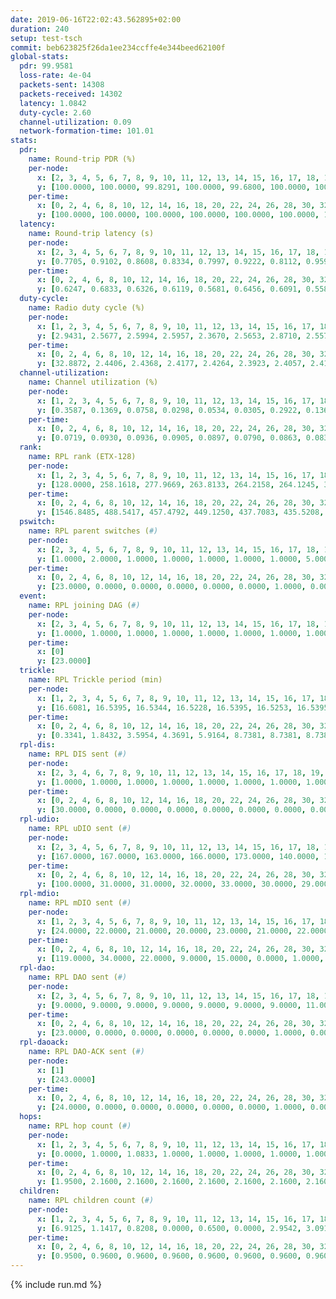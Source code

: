 ```yaml
---
date: 2019-06-16T22:02:43.562895+02:00
duration: 240
setup: test-tsch
commit: beb623825f26da1ee234ccffe4e344beed62100f
global-stats:
  pdr: 99.9581
  loss-rate: 4e-04
  packets-sent: 14308
  packets-received: 14302
  latency: 1.0842
  duty-cycle: 2.60
  channel-utilization: 0.09
  network-formation-time: 101.01
stats:
  pdr:
    name: Round-trip PDR (%)
    per-node:
      x: [2, 3, 4, 5, 6, 7, 8, 9, 10, 11, 12, 13, 14, 15, 16, 17, 18, 19, 20, 21, 22, 23, 24, 25]
      y: [100.0000, 100.0000, 99.8291, 100.0000, 99.6800, 100.0000, 100.0000, 100.0000, 100.0000, 100.0000, 100.0000, 100.0000, 100.0000, 100.0000, 100.0000, 99.8288, 99.8344, 100.0000, 99.8342, 100.0000, 100.0000, 100.0000, 100.0000, 100.0000]
    per-time:
      x: [0, 2, 4, 6, 8, 10, 12, 14, 16, 18, 20, 22, 24, 26, 28, 30, 32, 34, 36, 38, 40, 42, 44, 46, 48, 50, 52, 54, 56, 58, 60, 62, 64, 66, 68, 70, 72, 74, 76, 78, 80, 82, 84, 86, 88, 90, 92, 94, 96, 98, 100, 102, 104, 106, 108, 110, 112, 114, 116, 118, 120, 122, 124, 126, 128, 130, 132, 134, 136, 138, 140, 142, 144, 146, 148, 150, 152, 154, 156, 158, 160, 162, 164, 166, 168, 170, 172, 174, 176, 178, 180, 182, 184, 186, 188, 190, 192, 194, 196, 198, 200, 202, 204, 206, 208, 210, 212, 214, 216, 218, 220, 222, 224, 226, 228, 230, 232, 234, 236, 238, 240]
      y: [100.0000, 100.0000, 100.0000, 100.0000, 100.0000, 100.0000, 100.0000, 100.0000, 100.0000, 100.0000, 100.0000, 100.0000, 100.0000, 100.0000, 100.0000, 100.0000, 100.0000, 100.0000, 100.0000, 100.0000, 100.0000, 100.0000, 100.0000, 100.0000, 100.0000, 100.0000, 100.0000, 100.0000, 100.0000, 100.0000, 100.0000, 100.0000, 100.0000, 100.0000, 100.0000, 100.0000, 100.0000, 100.0000, 100.0000, 100.0000, 100.0000, 100.0000, 99.1736, 100.0000, 100.0000, 100.0000, 100.0000, 100.0000, 100.0000, 100.0000, 100.0000, 100.0000, 100.0000, 100.0000, 100.0000, 100.0000, 100.0000, 100.0000, 100.0000, 100.0000, 100.0000, 100.0000, 100.0000, 100.0000, 100.0000, 100.0000, 100.0000, 100.0000, 100.0000, 100.0000, 100.0000, 100.0000, 100.0000, 100.0000, 100.0000, 100.0000, 100.0000, 100.0000, 100.0000, 100.0000, 100.0000, 100.0000, 100.0000, 100.0000, 100.0000, 100.0000, 100.0000, 100.0000, 100.0000, 100.0000, 100.0000, 100.0000, 98.3333, 100.0000, 100.0000, 99.1667, 100.0000, 100.0000, 100.0000, 100.0000, 100.0000, 100.0000, 100.0000, 100.0000, 100.0000, 100.0000, 100.0000, 100.0000, 100.0000, 100.0000, 100.0000, 100.0000, 100.0000, 100.0000, 100.0000, 100.0000, 100.0000, 98.3333, 100.0000, 100.0000, null]
  latency:
    name: Round-trip latency (s)
    per-node:
      x: [2, 3, 4, 5, 6, 7, 8, 9, 10, 11, 12, 13, 14, 15, 16, 17, 18, 19, 20, 21, 22, 23, 24, 25]
      y: [0.7705, 0.9102, 0.8608, 0.8334, 0.7997, 0.9222, 0.8112, 0.9597, 0.9458, 1.1591, 1.0958, 0.9118, 0.9788, 1.0452, 1.0763, 1.1177, 1.3284, 1.2179, 1.2551, 1.2506, 1.2488, 1.5125, 1.4877, 1.5727]
    per-time:
      x: [0, 2, 4, 6, 8, 10, 12, 14, 16, 18, 20, 22, 24, 26, 28, 30, 32, 34, 36, 38, 40, 42, 44, 46, 48, 50, 52, 54, 56, 58, 60, 62, 64, 66, 68, 70, 72, 74, 76, 78, 80, 82, 84, 86, 88, 90, 92, 94, 96, 98, 100, 102, 104, 106, 108, 110, 112, 114, 116, 118, 120, 122, 124, 126, 128, 130, 132, 134, 136, 138, 140, 142, 144, 146, 148, 150, 152, 154, 156, 158, 160, 162, 164, 166, 168, 170, 172, 174, 176, 178, 180, 182, 184, 186, 188, 190, 192, 194, 196, 198, 200, 202, 204, 206, 208, 210, 212, 214, 216, 218, 220, 222, 224, 226, 228, 230, 232, 234, 236, 238, 240]
      y: [0.6247, 0.6833, 0.6326, 0.6119, 0.5681, 0.6456, 0.6091, 0.5586, 0.5749, 0.6199, 0.6130, 0.5852, 0.6564, 0.6338, 0.6086, 0.6067, 0.6099, 0.6304, 0.6593, 0.7349, 0.6735, 0.6234, 0.5447, 0.5824, 0.6404, 0.6442, 0.6571, 0.6847, 0.5956, 0.5757, 0.6209, 0.6592, 0.6713, 0.6633, 0.6620, 0.5445, 0.6797, 0.6995, 0.6602, 0.6306, 0.6628, 0.6261, 0.7373, 0.8736, 0.7449, 0.7097, 0.6735, 0.6854, 0.8634, 1.0152, 0.9100, 0.8261, 0.6491, 0.7141, 0.9639, 1.3265, 1.0855, 0.9648, 0.8161, 0.7318, 0.8797, 1.5366, 1.3829, 1.1190, 0.9707, 0.8630, 0.9586, 1.5427, 1.5249, 1.3726, 1.1449, 0.9579, 1.0671, 1.5178, 1.5009, 1.5206, 1.4618, 1.2456, 1.0623, 1.5980, 1.6114, 1.5783, 1.5386, 1.4875, 1.2576, 1.5982, 1.5512, 1.5657, 1.5872, 1.5398, 1.4915, 1.6043, 1.5303, 1.6617, 1.6023, 1.5938, 1.5730, 1.5821, 1.6560, 1.5857, 1.6715, 1.5601, 1.5568, 1.5466, 1.6213, 1.5320, 1.5968, 1.6191, 1.5434, 1.6764, 1.6163, 1.6685, 1.6080, 1.5958, 1.5759, 1.7174, 1.6959, 1.7257, 1.6303, 1.5427, null]
  duty-cycle:
    name: Radio duty cycle (%)
    per-node:
      x: [1, 2, 3, 4, 5, 6, 7, 8, 9, 10, 11, 12, 13, 14, 15, 16, 17, 18, 19, 20, 21, 22, 24, 25]
      y: [2.9431, 2.5677, 2.5994, 2.5957, 2.3670, 2.5653, 2.8710, 2.5574, 2.4965, 2.4703, 2.4732, 2.6364, 2.4424, 2.5260, 2.7574, 2.5836, 2.7084, 2.6662, 2.7352, 2.6998, 2.8603, 2.7498, 2.8552, 2.8059]
    per-time:
      x: [0, 2, 4, 6, 8, 10, 12, 14, 16, 18, 20, 22, 24, 26, 28, 30, 32, 34, 36, 38, 40, 42, 44, 46, 48, 50, 52, 54, 56, 58, 60, 62, 64, 66, 68, 70, 72, 74, 76, 78, 80, 82, 84, 86, 88, 90, 92, 94, 96, 98, 100, 102, 104, 106, 108, 110, 112, 114, 116, 118, 120, 122, 124, 126, 128, 130, 132, 134, 136, 138, 140, 142, 144, 146, 148, 150, 152, 154, 156, 158, 160, 162, 164, 166, 168, 170, 172, 174, 176, 178, 180, 182, 184, 186, 188, 190, 192, 194, 196, 198, 200, 202, 204, 206, 208, 210, 212, 214, 216, 218, 220, 222, 224, 226, 228, 230, 232, 234, 236, 238]
      y: [32.8872, 2.4406, 2.4368, 2.4177, 2.4264, 2.3923, 2.4057, 2.4118, 2.3950, 2.3985, 2.3989, 2.3942, 2.3981, 2.4117, 2.4230, 2.4108, 2.4072, 2.4103, 2.4019, 2.4045, 2.4115, 2.5743, 2.3807, 2.3304, 2.4319, 2.4098, 2.3962, 2.3971, 2.4151, 2.4175, 2.3852, 2.4073, 2.3947, 2.3979, 2.3987, 2.3891, 2.3942, 2.3809, 2.3959, 2.3880, 2.3922, 2.3864, 2.3930, 2.4322, 2.4027, 2.3957, 2.3992, 2.3908, 2.4040, 2.4078, 2.4168, 2.4072, 2.3979, 2.3897, 2.3940, 2.4006, 2.3975, 2.4143, 2.3958, 2.3995, 2.3860, 2.3950, 2.3910, 2.4055, 2.3954, 2.3964, 2.4109, 2.3982, 2.4044, 2.4062, 2.3851, 2.4082, 2.3894, 2.3903, 2.3908, 2.3982, 2.3938, 2.3994, 2.4065, 2.4052, 2.4023, 2.3915, 2.3925, 2.4002, 2.4032, 2.4163, 2.4071, 2.4013, 2.3998, 2.3997, 2.3817, 2.3774, 2.3941, 2.3849, 2.4112, 2.4114, 2.3847, 2.3834, 2.3952, 2.4057, 2.3958, 2.4029, 2.3884, 2.3902, 2.3839, 2.3938, 2.3733, 2.3982, 2.4011, 2.3742, 2.4027, 2.4012, 2.3955, 2.3930, 2.4105, 2.4074, 2.4208, 2.4094, 2.4276, 2.4154]
  channel-utilization:
    name: Channel utilization (%)
    per-node:
      x: [1, 2, 3, 4, 5, 6, 7, 8, 9, 10, 11, 12, 13, 14, 15, 16, 17, 18, 19, 20, 21, 22, 24, 25]
      y: [0.3587, 0.1369, 0.0758, 0.0298, 0.0534, 0.0305, 0.2922, 0.1361, 0.0306, 0.0348, 0.0323, 0.0376, 0.0956, 0.0358, 0.1535, 0.0516, 0.0719, 0.0504, 0.0892, 0.0469, 0.0356, 0.0391, 0.0315, 0.0316]
    per-time:
      x: [0, 2, 4, 6, 8, 10, 12, 14, 16, 18, 20, 22, 24, 26, 28, 30, 32, 34, 36, 38, 40, 42, 44, 46, 48, 50, 52, 54, 56, 58, 60, 62, 64, 66, 68, 70, 72, 74, 76, 78, 80, 82, 84, 86, 88, 90, 92, 94, 96, 98, 100, 102, 104, 106, 108, 110, 112, 114, 116, 118, 120, 122, 124, 126, 128, 130, 132, 134, 136, 138, 140, 142, 144, 146, 148, 150, 152, 154, 156, 158, 160, 162, 164, 166, 168, 170, 172, 174, 176, 178, 180, 182, 184, 186, 188, 190, 192, 194, 196, 198, 200, 202, 204, 206, 208, 210, 212, 214, 216, 218, 220, 222, 224, 226, 228, 230, 232, 234, 236, 238]
      y: [0.0719, 0.0930, 0.0936, 0.0905, 0.0897, 0.0790, 0.0863, 0.0839, 0.0785, 0.0827, 0.0817, 0.0796, 0.0833, 0.0852, 0.0913, 0.0864, 0.0839, 0.0866, 0.0855, 0.0843, 0.0898, 0.1850, 0.0625, 0.0614, 0.0914, 0.0851, 0.0812, 0.0813, 0.0906, 0.0909, 0.0781, 0.0849, 0.0789, 0.0804, 0.0819, 0.0781, 0.0786, 0.0747, 0.0805, 0.0780, 0.0797, 0.0744, 0.0798, 0.0991, 0.0817, 0.0818, 0.0834, 0.0788, 0.0849, 0.0851, 0.0880, 0.0839, 0.0835, 0.0779, 0.0815, 0.0826, 0.0835, 0.0891, 0.0813, 0.0815, 0.0764, 0.0794, 0.0792, 0.0859, 0.0820, 0.0821, 0.0871, 0.0820, 0.0849, 0.0844, 0.0753, 0.0872, 0.0778, 0.0790, 0.0786, 0.0811, 0.0796, 0.0819, 0.0854, 0.0859, 0.0839, 0.0815, 0.0803, 0.0823, 0.0846, 0.0908, 0.0847, 0.0824, 0.0846, 0.0831, 0.0752, 0.0757, 0.0825, 0.0778, 0.0898, 0.0886, 0.0788, 0.0773, 0.0831, 0.0885, 0.0826, 0.0859, 0.0794, 0.0802, 0.0779, 0.0853, 0.0739, 0.0847, 0.0872, 0.0730, 0.0870, 0.0859, 0.0834, 0.0837, 0.0919, 0.0867, 0.0945, 0.0882, 0.0981, 0.0905]
  rank:
    name: RPL rank (ETX-128)
    per-node:
      x: [1, 2, 3, 4, 5, 6, 7, 8, 9, 10, 11, 12, 13, 14, 15, 16, 17, 18, 19, 20, 21, 22, 24, 25]
      y: [128.0000, 258.1618, 277.9669, 263.8133, 264.2158, 264.1245, 303.8963, 278.7427, 420.4939, 402.5959, 426.7582, 421.4486, 395.5116, 456.5267, 448.3374, 478.9510, 451.0729, 570.0569, 807.5967, 578.8133, 601.1909, 575.0327, 692.5744, 692.7397]
    per-time:
      x: [0, 2, 4, 6, 8, 10, 12, 14, 16, 18, 20, 22, 24, 26, 28, 30, 32, 34, 36, 38, 40, 42, 44, 46, 48, 50, 52, 54, 56, 58, 60, 62, 64, 66, 68, 70, 72, 74, 76, 78, 80, 82, 84, 86, 88, 90, 92, 94, 96, 98, 100, 102, 104, 106, 108, 110, 112, 114, 116, 118, 120, 122, 124, 126, 128, 130, 132, 134, 136, 138, 140, 142, 144, 146, 148, 150, 152, 154, 156, 158, 160, 162, 164, 166, 168, 170, 172, 174, 176, 178, 180, 182, 184, 186, 188, 190, 192, 194, 196, 198, 200, 202, 204, 206, 208, 210, 212, 214, 216, 218, 220, 222, 224, 226, 228, 230, 232, 234, 236, 238]
      y: [1546.8485, 488.5417, 457.4792, 449.1250, 437.7083, 435.5208, 432.8980, 430.9792, 429.5833, 428.1837, 427.0833, 423.6042, 424.3125, 424.3542, 419.7292, 420.1458, 421.4167, 421.2083, 422.7292, 423.7083, 423.2500, 405.4423, 404.8510, 397.0073, 388.0263, 416.4583, 418.2708, 420.2708, 422.4583, 424.9000, 419.0417, 421.1667, 419.6458, 418.0000, 418.7500, 421.7500, 422.0784, 413.9583, 411.6667, 413.6458, 414.5833, 412.4583, 414.8776, 421.7059, 415.7708, 419.6875, 421.7959, 414.4583, 419.7500, 413.7083, 416.6875, 416.7708, 413.2083, 414.9800, 413.7708, 414.7917, 420.1020, 421.6875, 437.6600, 432.9583, 430.8958, 432.8958, 432.6531, 433.6735, 430.2083, 431.7143, 429.6875, 431.2708, 426.7500, 427.5000, 422.7551, 421.9792, 421.5417, 417.2653, 420.6122, 416.3125, 412.9583, 413.2708, 414.4167, 412.9583, 410.6458, 413.4167, 413.9583, 410.3750, 411.6667, 417.0417, 423.2083, 418.2500, 433.0612, 440.1042, 442.8571, 432.0625, 431.7708, 436.6000, 430.0000, 425.0625, 426.7083, 420.6250, 419.3542, 426.4694, 419.3469, 415.4792, 415.9375, 413.7551, 414.3542, 416.0208, 411.5102, 415.0204, 415.2292, 411.2708, 416.5306, 415.3333, 418.1250, 419.9583, 428.3600, 444.8824, 443.6122, 444.7917, 447.8163, 439.0000]
  pswitch:
    name: RPL parent switches (#)
    per-node:
      x: [2, 3, 4, 5, 6, 7, 8, 9, 10, 11, 12, 13, 14, 15, 16, 17, 18, 19, 20, 21, 22, 24, 25]
      y: [1.0000, 2.0000, 1.0000, 1.0000, 1.0000, 1.0000, 1.0000, 5.0000, 5.0000, 4.0000, 3.0000, 2.0000, 3.0000, 3.0000, 5.0000, 7.0000, 6.0000, 3.0000, 2.0000, 2.0000, 6.0000, 3.0000, 3.0000]
    per-time:
      x: [0, 2, 4, 6, 8, 10, 12, 14, 16, 18, 20, 22, 24, 26, 28, 30, 32, 34, 36, 38, 40, 42, 44, 46, 48, 50, 52, 54, 56, 58, 60, 62, 64, 66, 68, 70, 72, 74, 76, 78, 80, 82, 84, 86, 88, 90, 92, 94, 96, 98, 100, 102, 104, 106, 108, 110, 112, 114, 116, 118, 120, 122, 124, 126, 128, 130, 132, 134, 136, 138, 140, 142, 144, 146, 148, 150, 152, 154, 156, 158, 160, 162, 164, 166, 168, 170, 172, 174, 176, 178, 180, 182, 184, 186, 188, 190, 192, 194, 196, 198, 200, 202, 204, 206, 208, 210, 212, 214, 216, 218, 220, 222, 224, 226, 228, 230, 232, 234, 236, 238]
      y: [23.0000, 0.0000, 0.0000, 0.0000, 0.0000, 0.0000, 1.0000, 0.0000, 0.0000, 1.0000, 0.0000, 0.0000, 0.0000, 0.0000, 0.0000, 0.0000, 0.0000, 0.0000, 0.0000, 0.0000, 0.0000, 0.0000, 1.0000, 1.0000, 0.0000, 0.0000, 0.0000, 0.0000, 0.0000, 2.0000, 0.0000, 0.0000, 0.0000, 0.0000, 0.0000, 0.0000, 3.0000, 0.0000, 0.0000, 0.0000, 0.0000, 0.0000, 1.0000, 3.0000, 0.0000, 0.0000, 1.0000, 0.0000, 0.0000, 0.0000, 0.0000, 0.0000, 0.0000, 2.0000, 0.0000, 0.0000, 1.0000, 0.0000, 2.0000, 0.0000, 0.0000, 0.0000, 1.0000, 1.0000, 0.0000, 1.0000, 0.0000, 0.0000, 0.0000, 2.0000, 1.0000, 0.0000, 0.0000, 1.0000, 1.0000, 0.0000, 0.0000, 0.0000, 0.0000, 0.0000, 0.0000, 0.0000, 0.0000, 0.0000, 0.0000, 0.0000, 0.0000, 0.0000, 1.0000, 0.0000, 1.0000, 0.0000, 0.0000, 2.0000, 2.0000, 0.0000, 0.0000, 0.0000, 0.0000, 1.0000, 1.0000, 0.0000, 0.0000, 1.0000, 0.0000, 0.0000, 1.0000, 1.0000, 0.0000, 0.0000, 1.0000, 0.0000, 0.0000, 0.0000, 2.0000, 3.0000, 1.0000, 0.0000, 1.0000, 1.0000]
  event:
    name: RPL joining DAG (#)
    per-node:
      x: [2, 3, 4, 5, 6, 7, 8, 9, 10, 11, 12, 13, 14, 15, 16, 17, 18, 19, 20, 21, 22, 24, 25]
      y: [1.0000, 1.0000, 1.0000, 1.0000, 1.0000, 1.0000, 1.0000, 1.0000, 1.0000, 1.0000, 1.0000, 1.0000, 1.0000, 1.0000, 1.0000, 1.0000, 1.0000, 1.0000, 1.0000, 1.0000, 1.0000, 1.0000, 1.0000]
    per-time:
      x: [0]
      y: [23.0000]
  trickle:
    name: RPL Trickle period (min)
    per-node:
      x: [1, 2, 3, 4, 5, 6, 7, 8, 9, 10, 11, 12, 13, 14, 15, 16, 17, 18, 19, 20, 21, 22, 24, 25]
      y: [16.6081, 16.5395, 16.5344, 16.5228, 16.5395, 16.5253, 16.5395, 16.5395, 16.5548, 16.5191, 16.5510, 16.5332, 17.3459, 16.5306, 16.5306, 16.5194, 16.5460, 16.5233, 16.5115, 16.5758, 16.5304, 16.6094, 16.5795, 16.5795]
    per-time:
      x: [0, 2, 4, 6, 8, 10, 12, 14, 16, 18, 20, 22, 24, 26, 28, 30, 32, 34, 36, 38, 40, 42, 44, 46, 48, 50, 52, 54, 56, 58, 60, 62, 64, 66, 68, 70, 72, 74, 76, 78, 80, 82, 84, 86, 88, 90, 92, 94, 96, 98, 100, 102, 104, 106, 108, 110, 112, 114, 116, 118, 120, 122, 124, 126, 128, 130, 132, 134, 136, 138, 140, 142, 144, 146, 148, 150, 152, 154, 156, 158, 160, 162, 164, 166, 168, 170, 172, 174, 176, 178, 180, 182, 184, 186, 188, 190, 192, 194, 196, 198, 200, 202, 204, 206, 208, 210, 212, 214, 216, 218, 220, 222, 224, 226, 228, 230, 232, 234, 236, 238]
      y: [0.3341, 1.8432, 3.5954, 4.3691, 5.9164, 8.7381, 8.7381, 8.7381, 8.7381, 17.2979, 17.4763, 17.4763, 17.4763, 17.4763, 17.4763, 17.4763, 17.4763, 17.4763, 17.4763, 17.4763, 17.4763, 17.4763, 17.4763, 17.4763, 17.4763, 17.4763, 17.4763, 17.4763, 17.4763, 17.4763, 17.4763, 17.4763, 17.4763, 17.4763, 17.4763, 17.4763, 17.4763, 17.4763, 17.4763, 17.4763, 17.4763, 17.4763, 17.4763, 17.4763, 17.4763, 17.4763, 17.4763, 17.4763, 17.4763, 17.4763, 17.4763, 17.4763, 17.4763, 17.4763, 17.4763, 17.4763, 17.4763, 17.4763, 17.4763, 17.4763, 17.4763, 17.4763, 17.4763, 17.4763, 17.4763, 17.4763, 17.4763, 17.4763, 17.4763, 17.4763, 17.4763, 17.4763, 17.4763, 17.4763, 17.4763, 17.4763, 17.4763, 17.4763, 17.4763, 17.4763, 17.4763, 17.4763, 17.4763, 17.4763, 17.4763, 17.4763, 17.4763, 17.4763, 17.4763, 17.4763, 17.4763, 17.4763, 17.4763, 17.4763, 17.4763, 17.4763, 17.4763, 17.4763, 17.4763, 17.4763, 17.4763, 17.4763, 17.4763, 17.4763, 17.4763, 17.4763, 17.4763, 17.4763, 17.4763, 17.4763, 17.4763, 17.4763, 17.4763, 17.4763, 17.4763, 17.4763, 17.4763, 17.4763, 17.4763, 17.4763]
  rpl-dis:
    name: RPL DIS sent (#)
    per-node:
      x: [2, 3, 4, 6, 7, 8, 9, 10, 11, 12, 13, 14, 15, 16, 17, 18, 19, 20, 21, 22, 24, 25]
      y: [1.0000, 1.0000, 1.0000, 1.0000, 1.0000, 1.0000, 1.0000, 1.0000, 1.0000, 1.0000, 4.0000, 1.0000, 1.0000, 1.0000, 1.0000, 1.0000, 2.0000, 3.0000, 2.0000, 2.0000, 3.0000, 3.0000]
    per-time:
      x: [0, 2, 4, 6, 8, 10, 12, 14, 16, 18, 20, 22, 24, 26, 28, 30, 32, 34, 36, 38, 40, 42, 44, 46, 48]
      y: [30.0000, 0.0000, 0.0000, 0.0000, 0.0000, 0.0000, 0.0000, 0.0000, 0.0000, 0.0000, 0.0000, 0.0000, 0.0000, 0.0000, 0.0000, 0.0000, 0.0000, 0.0000, 0.0000, 0.0000, 0.0000, 0.0000, 0.0000, 3.0000, 1.0000]
  rpl-udio:
    name: RPL uDIO sent (#)
    per-node:
      x: [2, 3, 4, 5, 6, 7, 8, 9, 10, 11, 12, 13, 14, 15, 16, 17, 18, 19, 20, 21, 22, 24, 25]
      y: [167.0000, 167.0000, 163.0000, 166.0000, 173.0000, 140.0000, 138.0000, 168.0000, 167.0000, 171.0000, 164.0000, 174.0000, 163.0000, 162.0000, 165.0000, 164.0000, 171.0000, 166.0000, 165.0000, 168.0000, 167.0000, 172.0000, 159.0000]
    per-time:
      x: [0, 2, 4, 6, 8, 10, 12, 14, 16, 18, 20, 22, 24, 26, 28, 30, 32, 34, 36, 38, 40, 42, 44, 46, 48, 50, 52, 54, 56, 58, 60, 62, 64, 66, 68, 70, 72, 74, 76, 78, 80, 82, 84, 86, 88, 90, 92, 94, 96, 98, 100, 102, 104, 106, 108, 110, 112, 114, 116, 118, 120, 122, 124, 126, 128, 130, 132, 134, 136, 138, 140, 142, 144, 146, 148, 150, 152, 154, 156, 158, 160, 162, 164, 166, 168, 170, 172, 174, 176, 178, 180, 182, 184, 186, 188, 190, 192, 194, 196, 198, 200, 202, 204, 206, 208, 210, 212, 214, 216, 218, 220, 222, 224, 226, 228, 230, 232, 234, 236, 238, 240]
      y: [100.0000, 31.0000, 31.0000, 32.0000, 33.0000, 30.0000, 29.0000, 31.0000, 31.0000, 37.0000, 31.0000, 25.0000, 30.0000, 30.0000, 30.0000, 33.0000, 32.0000, 28.0000, 33.0000, 37.0000, 30.0000, 38.0000, 37.0000, 32.0000, 34.0000, 29.0000, 30.0000, 33.0000, 26.0000, 29.0000, 31.0000, 38.0000, 27.0000, 32.0000, 27.0000, 31.0000, 31.0000, 31.0000, 33.0000, 31.0000, 30.0000, 28.0000, 32.0000, 31.0000, 27.0000, 37.0000, 31.0000, 32.0000, 29.0000, 32.0000, 30.0000, 30.0000, 35.0000, 30.0000, 31.0000, 29.0000, 32.0000, 31.0000, 29.0000, 30.0000, 30.0000, 32.0000, 35.0000, 31.0000, 26.0000, 33.0000, 33.0000, 30.0000, 32.0000, 31.0000, 32.0000, 27.0000, 29.0000, 30.0000, 31.0000, 33.0000, 35.0000, 29.0000, 33.0000, 34.0000, 29.0000, 27.0000, 34.0000, 32.0000, 30.0000, 31.0000, 30.0000, 30.0000, 33.0000, 28.0000, 30.0000, 32.0000, 29.0000, 31.0000, 29.0000, 27.0000, 29.0000, 34.0000, 26.0000, 30.0000, 31.0000, 30.0000, 28.0000, 30.0000, 28.0000, 30.0000, 32.0000, 33.0000, 35.0000, 26.0000, 31.0000, 34.0000, 29.0000, 36.0000, 34.0000, 28.0000, 28.0000, 30.0000, 28.0000, 31.0000, 1.0000]
  rpl-mdio:
    name: RPL mDIO sent (#)
    per-node:
      x: [1, 2, 3, 4, 5, 6, 7, 8, 9, 10, 11, 12, 13, 14, 15, 16, 17, 18, 19, 20, 21, 22, 24, 25]
      y: [24.0000, 22.0000, 21.0000, 20.0000, 23.0000, 21.0000, 22.0000, 20.0000, 20.0000, 21.0000, 21.0000, 20.0000, 23.0000, 22.0000, 23.0000, 25.0000, 20.0000, 24.0000, 23.0000, 22.0000, 20.0000, 21.0000, 20.0000, 21.0000]
    per-time:
      x: [0, 2, 4, 6, 8, 10, 12, 14, 16, 18, 20, 22, 24, 26, 28, 30, 32, 34, 36, 38, 40, 42, 44, 46, 48, 50, 52, 54, 56, 58, 60, 62, 64, 66, 68, 70, 72, 74, 76, 78, 80, 82, 84, 86, 88, 90, 92, 94, 96, 98, 100, 102, 104, 106, 108, 110, 112, 114, 116, 118, 120, 122, 124, 126, 128, 130, 132, 134, 136, 138, 140, 142, 144, 146, 148, 150, 152, 154, 156, 158, 160, 162, 164, 166, 168, 170, 172, 174, 176, 178, 180, 182, 184, 186, 188, 190, 192, 194, 196, 198, 200, 202, 204, 206, 208, 210, 212, 214, 216, 218, 220, 222, 224, 226, 228, 230, 232, 234, 236, 238]
      y: [119.0000, 34.0000, 22.0000, 9.0000, 15.0000, 0.0000, 1.0000, 13.0000, 8.0000, 2.0000, 0.0000, 0.0000, 0.0000, 5.0000, 4.0000, 7.0000, 5.0000, 3.0000, 0.0000, 0.0000, 0.0000, 1.0000, 6.0000, 5.0000, 5.0000, 5.0000, 2.0000, 0.0000, 0.0000, 1.0000, 1.0000, 7.0000, 7.0000, 4.0000, 2.0000, 2.0000, 0.0000, 0.0000, 1.0000, 1.0000, 5.0000, 6.0000, 6.0000, 4.0000, 1.0000, 0.0000, 0.0000, 0.0000, 3.0000, 4.0000, 8.0000, 8.0000, 1.0000, 0.0000, 0.0000, 1.0000, 0.0000, 3.0000, 3.0000, 9.0000, 3.0000, 5.0000, 0.0000, 1.0000, 0.0000, 2.0000, 4.0000, 2.0000, 4.0000, 9.0000, 2.0000, 0.0000, 1.0000, 0.0000, 1.0000, 7.0000, 4.0000, 7.0000, 4.0000, 0.0000, 0.0000, 0.0000, 0.0000, 5.0000, 3.0000, 4.0000, 7.0000, 5.0000, 0.0000, 1.0000, 0.0000, 0.0000, 3.0000, 3.0000, 4.0000, 11.0000, 2.0000, 0.0000, 0.0000, 0.0000, 2.0000, 9.0000, 2.0000, 5.0000, 4.0000, 2.0000, 0.0000, 0.0000, 0.0000, 1.0000, 6.0000, 6.0000, 5.0000, 6.0000, 0.0000, 0.0000, 0.0000, 1.0000, 3.0000, 4.0000]
  rpl-dao:
    name: RPL DAO sent (#)
    per-node:
      x: [2, 3, 4, 5, 6, 7, 8, 9, 10, 11, 12, 13, 14, 15, 16, 17, 18, 19, 20, 21, 22, 24, 25]
      y: [9.0000, 9.0000, 9.0000, 9.0000, 9.0000, 9.0000, 9.0000, 11.0000, 11.0000, 10.0000, 10.0000, 10.0000, 11.0000, 10.0000, 11.0000, 14.0000, 12.0000, 10.0000, 9.0000, 9.0000, 13.0000, 10.0000, 10.0000]
    per-time:
      x: [0, 2, 4, 6, 8, 10, 12, 14, 16, 18, 20, 22, 24, 26, 28, 30, 32, 34, 36, 38, 40, 42, 44, 46, 48, 50, 52, 54, 56, 58, 60, 62, 64, 66, 68, 70, 72, 74, 76, 78, 80, 82, 84, 86, 88, 90, 92, 94, 96, 98, 100, 102, 104, 106, 108, 110, 112, 114, 116, 118, 120, 122, 124, 126, 128, 130, 132, 134, 136, 138, 140, 142, 144, 146, 148, 150, 152, 154, 156, 158, 160, 162, 164, 166, 168, 170, 172, 174, 176, 178, 180, 182, 184, 186, 188, 190, 192, 194, 196, 198, 200, 202, 204, 206, 208, 210, 212, 214, 216, 218, 220, 222, 224, 226, 228, 230, 232, 234, 236, 238]
      y: [23.0000, 0.0000, 0.0000, 0.0000, 0.0000, 0.0000, 1.0000, 0.0000, 0.0000, 1.0000, 0.0000, 0.0000, 0.0000, 0.0000, 20.0000, 1.0000, 0.0000, 0.0000, 0.0000, 0.0000, 1.0000, 1.0000, 1.0000, 1.0000, 1.0000, 0.0000, 0.0000, 0.0000, 16.0000, 4.0000, 0.0000, 0.0000, 0.0000, 0.0000, 1.0000, 1.0000, 4.0000, 0.0000, 2.0000, 0.0000, 0.0000, 0.0000, 5.0000, 12.0000, 2.0000, 0.0000, 1.0000, 0.0000, 0.0000, 0.0000, 4.0000, 1.0000, 2.0000, 2.0000, 0.0000, 0.0000, 3.0000, 9.0000, 4.0000, 0.0000, 0.0000, 0.0000, 1.0000, 1.0000, 2.0000, 3.0000, 0.0000, 2.0000, 0.0000, 2.0000, 3.0000, 8.0000, 3.0000, 1.0000, 1.0000, 0.0000, 0.0000, 0.0000, 2.0000, 2.0000, 0.0000, 1.0000, 0.0000, 2.0000, 0.0000, 8.0000, 5.0000, 1.0000, 3.0000, 0.0000, 1.0000, 0.0000, 1.0000, 4.0000, 3.0000, 1.0000, 0.0000, 1.0000, 1.0000, 6.0000, 4.0000, 2.0000, 1.0000, 2.0000, 0.0000, 1.0000, 1.0000, 3.0000, 1.0000, 1.0000, 1.0000, 0.0000, 1.0000, 3.0000, 8.0000, 5.0000, 3.0000, 2.0000, 1.0000, 1.0000]
  rpl-daoack:
    name: RPL DAO-ACK sent (#)
    per-node:
      x: [1]
      y: [243.0000]
    per-time:
      x: [0, 2, 4, 6, 8, 10, 12, 14, 16, 18, 20, 22, 24, 26, 28, 30, 32, 34, 36, 38, 40, 42, 44, 46, 48, 50, 52, 54, 56, 58, 60, 62, 64, 66, 68, 70, 72, 74, 76, 78, 80, 82, 84, 86, 88, 90, 92, 94, 96, 98, 100, 102, 104, 106, 108, 110, 112, 114, 116, 118, 120, 122, 124, 126, 128, 130, 132, 134, 136, 138, 140, 142, 144, 146, 148, 150, 152, 154, 156, 158, 160, 162, 164, 166, 168, 170, 172, 174, 176, 178, 180, 182, 184, 186, 188, 190, 192, 194, 196, 198, 200, 202, 204, 206, 208, 210, 212, 214, 216, 218, 220, 222, 224, 226, 228, 230, 232, 234, 236, 238]
      y: [24.0000, 0.0000, 0.0000, 0.0000, 0.0000, 0.0000, 1.0000, 0.0000, 0.0000, 1.0000, 0.0000, 0.0000, 0.0000, 0.0000, 21.0000, 1.0000, 0.0000, 0.0000, 0.0000, 0.0000, 1.0000, 1.0000, 1.0000, 1.0000, 1.0000, 0.0000, 0.0000, 0.0000, 16.0000, 5.0000, 0.0000, 0.0000, 0.0000, 0.0000, 1.0000, 1.0000, 4.0000, 0.0000, 2.0000, 0.0000, 0.0000, 0.0000, 5.0000, 13.0000, 2.0000, 0.0000, 1.0000, 0.0000, 0.0000, 0.0000, 4.0000, 1.0000, 2.0000, 2.0000, 0.0000, 0.0000, 3.0000, 9.0000, 5.0000, 0.0000, 0.0000, 0.0000, 1.0000, 1.0000, 2.0000, 3.0000, 1.0000, 2.0000, 0.0000, 2.0000, 3.0000, 8.0000, 3.0000, 1.0000, 2.0000, 0.0000, 0.0000, 0.0000, 2.0000, 2.0000, 0.0000, 1.0000, 1.0000, 3.0000, 0.0000, 8.0000, 5.0000, 1.0000, 3.0000, 0.0000, 1.0000, 0.0000, 1.0000, 4.0000, 3.0000, 1.0000, 0.0000, 1.0000, 1.0000, 6.0000, 4.0000, 2.0000, 1.0000, 3.0000, 0.0000, 1.0000, 1.0000, 3.0000, 1.0000, 1.0000, 1.0000, 0.0000, 1.0000, 3.0000, 7.0000, 6.0000, 2.0000, 2.0000, 1.0000, 1.0000]
  hops:
    name: RPL hop count (#)
    per-node:
      x: [1, 2, 3, 4, 5, 6, 7, 8, 9, 10, 11, 12, 13, 14, 15, 16, 17, 18, 19, 20, 21, 22, 23, 24, 25]
      y: [0.0000, 1.0000, 1.0833, 1.0000, 1.0000, 1.0000, 1.0000, 1.0000, 2.0000, 2.0000, 2.0000, 2.0000, 2.0000, 2.0833, 2.0000, 2.3083, 2.0335, 2.9958, 3.0335, 3.0335, 3.0000, 3.0042, 4.0335, 4.0335, 4.0335]
    per-time:
      x: [0, 2, 4, 6, 8, 10, 12, 14, 16, 18, 20, 22, 24, 26, 28, 30, 32, 34, 36, 38, 40, 42, 44, 46, 48, 50, 52, 54, 56, 58, 60, 62, 64, 66, 68, 70, 72, 74, 76, 78, 80, 82, 84, 86, 88, 90, 92, 94, 96, 98, 100, 102, 104, 106, 108, 110, 112, 114, 116, 118, 120, 122, 124, 126, 128, 130, 132, 134, 136, 138, 140, 142, 144, 146, 148, 150, 152, 154, 156, 158, 160, 162, 164, 166, 168, 170, 172, 174, 176, 178, 180, 182, 184, 186, 188, 190, 192, 194, 196, 198, 200, 202, 204, 206, 208, 210, 212, 214, 216, 218, 220, 222, 224, 226, 228, 230, 232, 234, 236, 238]
      y: [1.9500, 2.1600, 2.1600, 2.1600, 2.1600, 2.1600, 2.1600, 2.1600, 2.1600, 2.1600, 2.1200, 2.1200, 2.1200, 2.1200, 2.1200, 2.1200, 2.1200, 2.1200, 2.1200, 2.1200, 2.1200, 2.1200, 2.1200, 2.1200, 2.1200, 2.1200, 2.1200, 2.1200, 2.1200, 2.1200, 2.1200, 2.1200, 2.1200, 2.1200, 2.1200, 2.1200, 2.1000, 2.0800, 2.0800, 2.0800, 2.0800, 2.0800, 2.0800, 2.0800, 2.0800, 2.0800, 2.0800, 2.0800, 2.0800, 2.0800, 2.0800, 2.0800, 2.0800, 2.0800, 2.0800, 2.0800, 2.0800, 2.0800, 2.0800, 2.0800, 2.0800, 2.0800, 2.0800, 2.1000, 2.1200, 2.1200, 2.1200, 2.1200, 2.1200, 2.1200, 2.1200, 2.1200, 2.1200, 2.1000, 2.0800, 2.0800, 2.0800, 2.0800, 2.0800, 2.0800, 2.0800, 2.0800, 2.0800, 2.0800, 2.0800, 2.0800, 2.0800, 2.0800, 2.0800, 2.0800, 2.0800, 2.0800, 2.0800, 2.0800, 2.0600, 2.0800, 2.0800, 2.0800, 2.0800, 2.0800, 2.0800, 2.0800, 2.0800, 2.0800, 2.0800, 2.0800, 2.0800, 2.0800, 2.0800, 2.0800, 2.0800, 2.0800, 2.0800, 2.0800, 2.0800, 2.0800, 2.3200, 2.3200, 2.3200, 2.3600]
  children:
    name: RPL children count (#)
    per-node:
      x: [1, 2, 3, 4, 5, 6, 7, 8, 9, 10, 11, 12, 13, 14, 15, 16, 17, 18, 19, 20, 21, 22, 23, 24, 25]
      y: [6.9125, 1.1417, 0.8208, 0.0000, 0.6500, 0.0000, 2.9542, 3.0917, 0.0000, 0.0833, 0.0000, 0.1042, 1.1750, 0.0125, 2.7958, 0.4417, 0.7908, 0.5356, 1.7824, 0.4519, 0.0000, 0.2301, 0.0000, 0.0000, 0.0000]
    per-time:
      x: [0, 2, 4, 6, 8, 10, 12, 14, 16, 18, 20, 22, 24, 26, 28, 30, 32, 34, 36, 38, 40, 42, 44, 46, 48, 50, 52, 54, 56, 58, 60, 62, 64, 66, 68, 70, 72, 74, 76, 78, 80, 82, 84, 86, 88, 90, 92, 94, 96, 98, 100, 102, 104, 106, 108, 110, 112, 114, 116, 118, 120, 122, 124, 126, 128, 130, 132, 134, 136, 138, 140, 142, 144, 146, 148, 150, 152, 154, 156, 158, 160, 162, 164, 166, 168, 170, 172, 174, 176, 178, 180, 182, 184, 186, 188, 190, 192, 194, 196, 198, 200, 202, 204, 206, 208, 210, 212, 214, 216, 218, 220, 222, 224, 226, 228, 230, 232, 234, 236, 238]
      y: [0.9500, 0.9600, 0.9600, 0.9600, 0.9600, 0.9600, 0.9600, 0.9600, 0.9600, 0.9600, 0.9600, 0.9600, 0.9600, 0.9600, 0.9600, 0.9600, 0.9600, 0.9600, 0.9600, 0.9600, 0.9600, 0.9600, 0.9600, 0.9600, 0.9600, 0.9600, 0.9600, 0.9600, 0.9600, 0.9600, 0.9600, 0.9600, 0.9600, 0.9600, 0.9600, 0.9600, 0.9600, 0.9600, 0.9600, 0.9600, 0.9600, 0.9600, 0.9600, 0.9600, 0.9600, 0.9600, 0.9600, 0.9600, 0.9600, 0.9600, 0.9600, 0.9600, 0.9600, 0.9600, 0.9600, 0.9600, 0.9600, 0.9600, 0.9600, 0.9600, 0.9600, 0.9600, 0.9600, 0.9600, 0.9600, 0.9600, 0.9600, 0.9600, 0.9600, 0.9600, 0.9600, 0.9600, 0.9600, 0.9600, 0.9600, 0.9600, 0.9600, 0.9600, 0.9600, 0.9600, 0.9600, 0.9600, 0.9600, 0.9600, 0.9600, 0.9600, 0.9600, 0.9600, 0.9600, 0.9600, 0.9600, 0.9600, 0.9600, 0.9600, 0.9600, 0.9600, 0.9600, 0.9600, 0.9600, 0.9600, 0.9600, 0.9600, 0.9600, 0.9600, 0.9600, 0.9600, 0.9600, 0.9600, 0.9600, 0.9600, 0.9600, 0.9600, 0.9600, 0.9600, 0.9600, 0.9600, 0.9600, 0.9600, 0.9600, 0.9600]
---
```


{% include run.md %}
